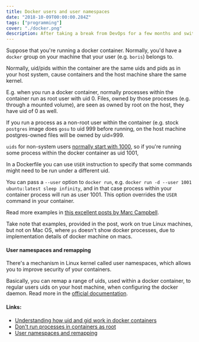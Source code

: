 ```yaml
---
title: Docker users and user namespaces
date: "2018-10-09T00:00:00.284Z"
tags: ["programming"]
cover: "./docker.png"
description: After taking a break from DevOps for a few months and switching to other fields, I would always forget the details of how users within a docker container map to users on the host machine. This is a condensed recap of user mappings that should save me time, upon switching the contexts.
---
```


<!-- https://cdn-images-1.medium.com/max/640/1*TdHKA_vurEsoQVvaENRtBg.png -->
<div>
  <p>
    Suppose that you're running a docker container. Normally, you'd have a <code>docker</code> group on your machine
    that your user (e.g. <code>boris</code>) belongs to.
  </p>
  <p>
    Normally, uid/pids within the container are the same uids and pids as in your host system, cause containers and
    the host machine share the same kernel.
  </p>
  <p>
    E.g. when you run a docker container, normally processes within the container run as root user with uid 0. Files,
    owned by those processes (e.g. through a mounted volume), are seen as owned by root on the host, they have uid
    of 0 as well.
  </p>
  <p>
    If you run a process as a non-root user within the container (e.g. stock <code>postgres</code> image does
    <code>gosu</code> to uid 999 before running, on the host machine postgres-owned files will be owned by uid=999.
  </p>
  <p>
    <code>uids</code> for non-system users <a href="https://en.wikipedia.org/wiki/User_identifier">normally start with 1000</a>,
    so if you're running some process within the docker container as uid 1001,
  </p>
  <p>
    In a Dockerfile you can use <code>USER</code> instruction to specify that some commands might need to be run under a
    different uid.
  </p>
  <p>
    You can pass a <code>--user</code> option to <code>docker run</code>, e.g. <code>docker run -d --user 1001 ubuntu:latest sleep infinity</code>,
    and in that case process within your container process will run as user 1001. This option overrides the
    <code>USER</code> command in your container.
  </p>
  <p>
    Read more examples in <a href="https://docs.docker.com/engine/security/userns-remap/#enable-userns-remap-on-the-daemon">this excellent posts by Marc Campbell</a>.
  </p>
  <p>
    Take note that examples, provided in the post, work on true Linux machines, but not on Mac OS, where <code>ps</code>
    doesn't show docker processes, due to implementation details of docker machine on macs.
  </p>
  <h4>User namespaces and remapping</h4>
  <p>
    There's a mechanism in Linux kernel called user namespaces, which allows you to improve security of your
    containers.
  </p>
  <p>
    Basically, you can remap a range of uids, used within a docker container, to regular users uids on your host machine,
    when configuring the docker daemon. Read more in the <a href="https://docs.docker.com/engine/security/userns-remap/">official documentation</a>.
  </p>
  <h4>Links:</h4>
  <ul>
    <li><a href="https://medium.com/@mccode/understanding-how-uid-and-gid-work-in-docker-containers-c37a01d01cf">Understanding how uid and gid work in docker containers</a></li>
    <li><a href="https://medium.com/@mccode/processes-in-containers-should-not-run-as-root-2feae3f0df3b">Don't run processes in containers as root</a></li>
    <li><a href="https://docs.docker.com/engine/security/userns-remap/">User namespaces and remapping</a></li>
  </ul>
</div>